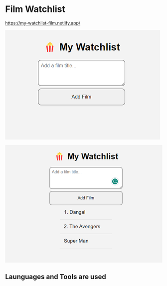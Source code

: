 # Film Watchlist

https://my-watchlist-film.netlify.app/

![Alt text](./images/image.png)

![Alt text](./images/Watchlist.png)


## Launguages and Tools are used